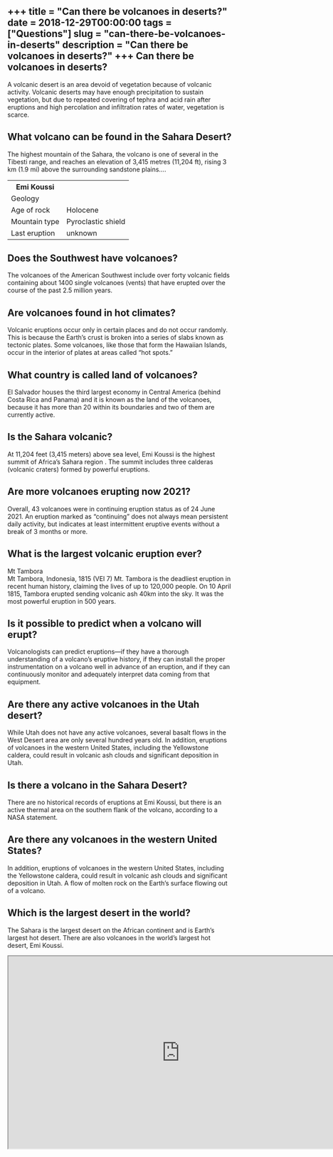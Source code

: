 +++
title = "Can there be volcanoes in deserts?"
date = 2018-12-29T00:00:00
tags = ["Questions"]
slug = "can-there-be-volcanoes-in-deserts"
description = "Can there be volcanoes in deserts?"
+++
Can there be volcanoes in deserts?
----------------------------------

A volcanic desert is an area devoid of vegetation because of volcanic activity. Volcanic deserts may have enough precipitation to sustain vegetation, but due to repeated covering of tephra and acid rain after eruptions and high percolation and infiltration rates of water, vegetation is scarce.

What volcano can be found in the Sahara Desert?
-----------------------------------------------

The highest mountain of the Sahara, the volcano is one of several in the Tibesti range, and reaches an elevation of 3,415 metres (11,204 ft), rising 3 km (1.9 mi) above the surrounding sandstone plains….

<table><tr><th>Emi Koussi</th></tr><tr><td>Geology</td></tr><tr><td>Age of rock</td><td>Holocene</td></tr><tr><td>Mountain type</td><td>Pyroclastic shield</td></tr><tr><td>Last eruption</td><td>unknown</td></tr></table>

Does the Southwest have volcanoes?
----------------------------------

The volcanoes of the American Southwest include over forty volcanic fields containing about 1400 single volcanoes (vents) that have erupted over the course of the past 2.5 million years.

Are volcanoes found in hot climates?
------------------------------------

Volcanic eruptions occur only in certain places and do not occur randomly. This is because the Earth’s crust is broken into a series of slabs known as tectonic plates. Some volcanoes, like those that form the Hawaiian Islands, occur in the interior of plates at areas called “hot spots.”

What country is called land of volcanoes?
-----------------------------------------

El Salvador houses the third largest economy in Central America (behind Costa Rica and Panama) and it is known as the land of the volcanoes, because it has more than 20 within its boundaries and two of them are currently active.

Is the Sahara volcanic?
-----------------------

At 11,204 feet (3,415 meters) above sea level, Emi Koussi is the highest summit of Africa’s Sahara region . The summit includes three calderas (volcanic craters) formed by powerful eruptions.

Are more volcanoes erupting now 2021?
-------------------------------------

Overall, 43 volcanoes were in continuing eruption status as of 24 June 2021. An eruption marked as “continuing” does not always mean persistent daily activity, but indicates at least intermittent eruptive events without a break of 3 months or more.

What is the largest volcanic eruption ever?
-------------------------------------------

Mt Tambora  
Mt Tambora, Indonesia, 1815 (VEI 7) Mt. Tambora is the deadliest eruption in recent human history, claiming the lives of up to 120,000 people. On 10 April 1815, Tambora erupted sending volcanic ash 40km into the sky. It was the most powerful eruption in 500 years.

Is it possible to predict when a volcano will erupt?
----------------------------------------------------

Volcanologists can predict eruptions—if they have a thorough understanding of a volcano’s eruptive history, if they can install the proper instrumentation on a volcano well in advance of an eruption, and if they can continuously monitor and adequately interpret data coming from that equipment.

Are there any active volcanoes in the Utah desert?
--------------------------------------------------

While Utah does not have any active volcanoes, several basalt flows in the West Desert area are only several hundred years old. In addition, eruptions of volcanoes in the western United States, including the Yellowstone caldera, could result in volcanic ash clouds and significant deposition in Utah.

Is there a volcano in the Sahara Desert?
----------------------------------------

There are no historical records of eruptions at Emi Koussi, but there is an active thermal area on the southern flank of the volcano, according to a NASA statement.

Are there any volcanoes in the western United States?
-----------------------------------------------------

In addition, eruptions of volcanoes in the western United States, including the Yellowstone caldera, could result in volcanic ash clouds and significant deposition in Utah. A flow of molten rock on the Earth’s surface flowing out of a volcano.

Which is the largest desert in the world?
-----------------------------------------

The Sahara is the largest desert on the African continent and is Earth’s largest hot desert. There are also volcanoes in the world’s largest hot desert, Emi Koussi.

<iframe allow="accelerometer; autoplay; clipboard-write; encrypted-media; gyroscope; picture-in-picture" allowfullscreen="" class="__youtube_prefs__  epyt-is-override  no-lazyload" data-no-lazy="1" data-origheight="433" data-origwidth="770" data-skipgform_ajax_framebjll="" height="433" id="_ytid_81031" loading="lazy" src="https://www.youtube.com/embed/Q4Xys-IRMr0?enablejsapi=1&autoplay=0&cc_load_policy=0&cc_lang_pref=&iv_load_policy=1&loop=0&modestbranding=0&rel=1&fs=1&playsinline=0&autohide=2&theme=dark&color=red&controls=1&" title="YouTube player" width="770"></iframe>